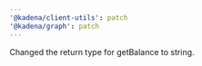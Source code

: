 ```yaml
---
'@kadena/client-utils': patch
'@kadena/graph': patch
---
```


Changed the return type for getBalance to string.
